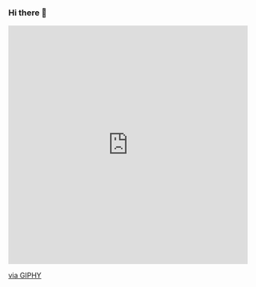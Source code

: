 ### Hi there 👋
<iframe src="https://giphy.com/embed/SY8asU9xWlmgFolmSs" width="480" height="480" frameBorder="0" class="giphy-embed" allowFullScreen></iframe><p><a href="https://giphy.com/gifs/kpop-heart-SY8asU9xWlmgFolmSs">via GIPHY</a></p>
<!--
**AnnaLiu78/AnnaLiu78** is a ✨ _special_ ✨ repository because its `README.md` (this file) appears on your GitHub profile.

Here are some ideas to get you started:

- 🔭 I’m currently working on ...
- 🌱 I’m currently learning ...
- 👯 I’m looking to collaborate on ...
- 🤔 I’m looking for help with ...
- 💬 Ask me about ...
- 📫 How to reach me: ...
- 😄 Pronouns: ...
- ⚡ Fun fact: ...
-->

